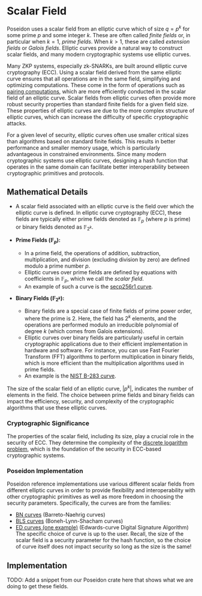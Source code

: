# Scalar Field
Poseidon uses a scalar field from an elliptic curve which of size $q=p^k$ for some prime $p$ and some integer $k$.
These are often called *finite fields* or, in particular when $k=1$, *prime fields*.
When $k>1$, these are called *extension fields* or *Galois fields*.
Elliptic curves provide a natural way to construct scalar fields, and many modern cryptographic systems use elliptic curves.

Many ZKP systems, especially zk-SNARKs, are built around elliptic curve cryptography (ECC). 
Using a scalar field derived from the same elliptic curve ensures that all operations are in the same field, simplifying and optimizing computations. 
These come in the form of operations such as [pairing computations](https://medium.com/@VitalikButerin/exploring-elliptic-curve-pairings-c73c1864e627), which are more efficiently conducted in the scalar field of an elliptic curve. 
Scalar fields from elliptic curves often provide more robust security properties than standard finite fields for a given field size. 
These properties of elliptic curves are due to the more complex structure of elliptic curves, which can increase the difficulty of specific cryptographic attacks.

For a given level of security, elliptic curves often use smaller critical sizes than algorithms based on standard finite fields. 
This results in better performance and smaller memory usage, which is particularly advantageous in constrained environments. 
Since many modern cryptographic systems use elliptic curves, designing a hash function that operates in the same domain can facilitate better interoperability between cryptographic primitives and protocols.

## Mathematical Details

   - A scalar field associated with an elliptic curve is the field over which the elliptic curve is defined. In elliptic curve cryptography (ECC), these fields are typically either prime fields denoted as $\mathbb{F}_p$ (where $p$ is prime) or binary fields denoted as $\mathbb{F}_{2^k}$.

- **Prime Fields ($\mathbb{F}_p$):**
   - In a prime field, the operations of addition, subtraction, multiplication, and division (excluding division by zero) are defined modulo a prime number $p$. 
   - Elliptic curves over prime fields are defined by equations with coefficients in $\mathbb{F}_p$, which we call the *scalar field*.
   - An example of such a curve is the [secp256r1 curve](https://neuromancer.sk/std/secg/secp256r1).

- **Binary Fields ($\mathbb{F}_{2^k}$):**
   - Binary fields are a special case of finite fields of prime power order, where the prime is 2. Here, the field has $2^k$ elements, and the operations are performed modulo an irreducible polynomial of degree $k$ (which comes from Galois extensions).
   - Elliptic curves over binary fields are particularly useful in certain cryptographic applications due to their efficient implementation in hardware and software. 
   For instance, you can use Fast Fourier Transform (FFT) algorithms to perform multiplication in binary fields, which is more efficient than the multiplication algorithms used in prime fields.
   - An example is the [NIST B-283 curve](https://neuromancer.sk/std/nist/B-283).


The size of the scalar field of an elliptic curve, $|p^k|$, indicates the number of elements in the field. 
The choice between prime fields and binary fields can impact the efficiency, security, and complexity of the cryptographic algorithms that use these elliptic curves.

### Cryptographic Significance
The properties of the scalar field, including its size, play a crucial role in the security of ECC. 
They determine the complexity of the [discrete logarithm problem](https://en.wikipedia.org/wiki/Discrete_logarithm), which is the foundation of the security in ECC-based cryptographic systems.

### Poseidon Implementation
Poseidon reference implementations use various different scalar fields from different elliptic curves in order to provide flexibility and interoperability with other cryptographic primitives as well as more freedom in choosing the security parameters.
Specifically, the curves are from the families:
- [BN curves](https://neuromancer.sk/std/bn/) (Barreto-Naehrig curves)
- [BLS curves](https://neuromancer.sk/std/bls/) (Boneh-Lynn-Shacham curves)
- [ED curves (one example)](https://neuromancer.sk/std/other/Ed25519) (Edwards-curve Digital Signature Algorithm)
The specific choice of curve is up to the user.
Recall, the size of the scalar field is a security parameter for the hash function, so the choice of curve itself does not impact security so long as the size is the same!

## Implementation
TODO: Add a snippet from our Poseidon crate here that shows what we are doing to get these fields.